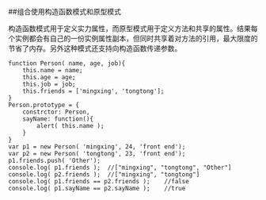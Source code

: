 ##组合使用构造函数模式和原型模式

构造函数模式用于定义实力属性，而原型模式用于定义方法和共享的属性。结果每个实例都会有自己的一份实例属性副本，但同时共享着对方法的引用，最大限度的节省了内存。另外这种模式还支持向构造函数传递参数。

    function Person( name, age, job){
        this.name = name;
        this.age = age;
        this.job = job;
        this.friends = ['mingxing', 'tongtong'];
    }
    Person.prototype = {
        constrctor: Person,
        sayName: function(){
            alert( this.name );
        }
    }
    var p1 = new Person( 'mingxing', 24, 'front end');
    var p2 = new Person( 'tongtong', 23, 'front end');
    p1.friends.push( 'Other');
    console.log( p1.friends );  //["mingxing", "tongtong", "Other"]
    console.log( p2.friends );  //["mingxing", "tongtong"]
    console.log( p1.friends == p2.friends );    //false
    console.log( p1.sayName == p2.sayName );    //true

  
